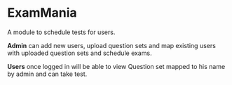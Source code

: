 # ExamMania
A module to schedule tests for users.

**Admin** can add new users, upload question sets and map existing users with uploaded question sets and schedule exams.

**Users** once logged in will be able to view Question set mapped to his name by admin and can take test.
